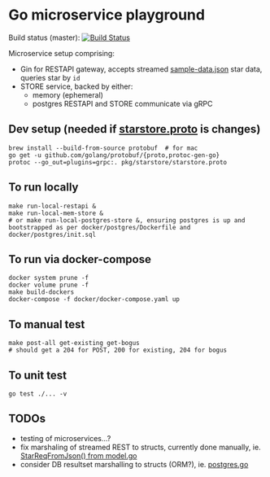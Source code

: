 Go microservice playground
==========================
Build status (master): [![Build Status](https://travis-ci.org/konrads/go-micros.svg?branch=master)](https://travis-ci.org/konrads/go-micros)

Microservice setup comprising:
* Gin for RESTAPI gateway, accepts streamed [sample-data.json](sample-data.json) star data, queries star by `id`
* STORE service, backed by either:
  * memory (ephemeral)
  * postgres
RESTAPI and STORE communicate via gRPC

Dev setup (needed if [starstore.proto](pkg/starstore/starstore.proto) is changes)
---------------------------------------------------------------------------------
```
brew install --build-from-source protobuf  # for mac
go get -u github.com/golang/protobuf/{proto,protoc-gen-go}
protoc --go_out=plugins=grpc:. pkg/starstore/starstore.proto
```

To run locally
--------------
```
make run-local-restapi &
make run-local-mem-store &
# or make run-local-postgres-store &, ensuring postgres is up and bootstrapped as per docker/postgres/Dockerfile and docker/postgres/init.sql
```

To run via docker-compose
-------------------------
```
docker system prune -f
docker volume prune -f
make build-dockers
docker-compose -f docker/docker-compose.yaml up
```

To manual test
--------------
```
make post-all get-existing get-bogus
# should get a 204 for POST, 200 for existing, 204 for bogus
```

To unit test
------------
```
go test ./... -v
```

TODOs
-----
* testing of microservices...?
* fix marshaling of streamed REST to structs, currently done manually, ie. [StarReqFromJson() from model.go](pkg/model/model.go)
* consider DB resultset marshalling to structs (ORM?), ie. [postgres.go](pkg/db/postgres.go)
